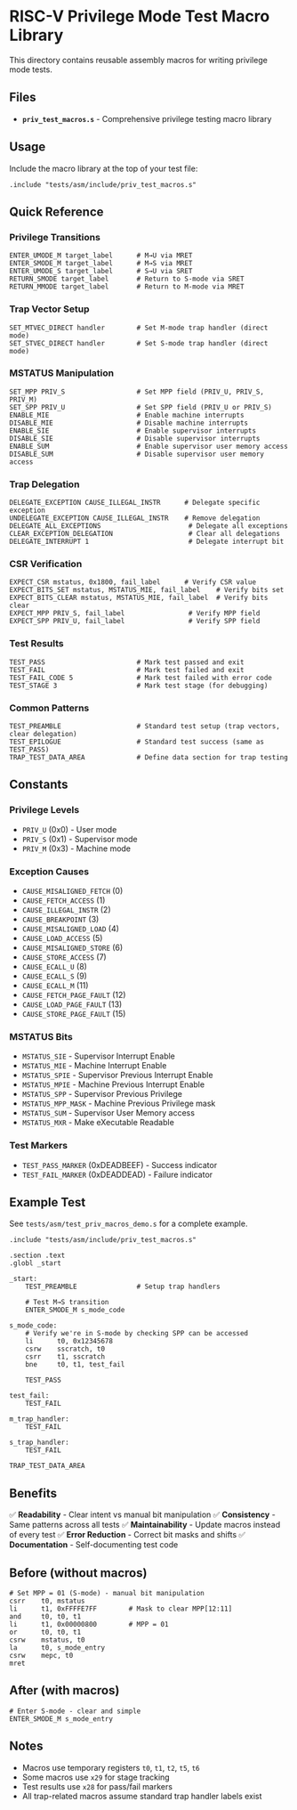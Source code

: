 # RISC-V Privilege Mode Test Macro Library

This directory contains reusable assembly macros for writing privilege mode tests.

## Files

- **`priv_test_macros.s`** - Comprehensive privilege testing macro library

## Usage

Include the macro library at the top of your test file:

```assembly
.include "tests/asm/include/priv_test_macros.s"
```

## Quick Reference

### Privilege Transitions

```assembly
ENTER_UMODE_M target_label      # M→U via MRET
ENTER_SMODE_M target_label      # M→S via MRET
ENTER_UMODE_S target_label      # S→U via SRET
RETURN_SMODE target_label       # Return to S-mode via SRET
RETURN_MMODE target_label       # Return to M-mode via MRET
```

### Trap Vector Setup

```assembly
SET_MTVEC_DIRECT handler        # Set M-mode trap handler (direct mode)
SET_STVEC_DIRECT handler        # Set S-mode trap handler (direct mode)
```

### MSTATUS Manipulation

```assembly
SET_MPP PRIV_S                  # Set MPP field (PRIV_U, PRIV_S, PRIV_M)
SET_SPP PRIV_U                  # Set SPP field (PRIV_U or PRIV_S)
ENABLE_MIE                      # Enable machine interrupts
DISABLE_MIE                     # Disable machine interrupts
ENABLE_SIE                      # Enable supervisor interrupts
DISABLE_SIE                     # Disable supervisor interrupts
ENABLE_SUM                      # Enable supervisor user memory access
DISABLE_SUM                     # Disable supervisor user memory access
```

### Trap Delegation

```assembly
DELEGATE_EXCEPTION CAUSE_ILLEGAL_INSTR      # Delegate specific exception
UNDELEGATE_EXCEPTION CAUSE_ILLEGAL_INSTR    # Remove delegation
DELEGATE_ALL_EXCEPTIONS                      # Delegate all exceptions
CLEAR_EXCEPTION_DELEGATION                   # Clear all delegations
DELEGATE_INTERRUPT 1                         # Delegate interrupt bit
```

### CSR Verification

```assembly
EXPECT_CSR mstatus, 0x1800, fail_label      # Verify CSR value
EXPECT_BITS_SET mstatus, MSTATUS_MIE, fail_label    # Verify bits set
EXPECT_BITS_CLEAR mstatus, MSTATUS_MIE, fail_label  # Verify bits clear
EXPECT_MPP PRIV_S, fail_label                # Verify MPP field
EXPECT_SPP PRIV_U, fail_label                # Verify SPP field
```

### Test Results

```assembly
TEST_PASS                       # Mark test passed and exit
TEST_FAIL                       # Mark test failed and exit
TEST_FAIL_CODE 5                # Mark test failed with error code
TEST_STAGE 3                    # Mark test stage (for debugging)
```

### Common Patterns

```assembly
TEST_PREAMBLE                   # Standard test setup (trap vectors, clear delegation)
TEST_EPILOGUE                   # Standard test success (same as TEST_PASS)
TRAP_TEST_DATA_AREA             # Define data section for trap testing
```

## Constants

### Privilege Levels
- `PRIV_U` (0x0) - User mode
- `PRIV_S` (0x1) - Supervisor mode
- `PRIV_M` (0x3) - Machine mode

### Exception Causes
- `CAUSE_MISALIGNED_FETCH` (0)
- `CAUSE_FETCH_ACCESS` (1)
- `CAUSE_ILLEGAL_INSTR` (2)
- `CAUSE_BREAKPOINT` (3)
- `CAUSE_MISALIGNED_LOAD` (4)
- `CAUSE_LOAD_ACCESS` (5)
- `CAUSE_MISALIGNED_STORE` (6)
- `CAUSE_STORE_ACCESS` (7)
- `CAUSE_ECALL_U` (8)
- `CAUSE_ECALL_S` (9)
- `CAUSE_ECALL_M` (11)
- `CAUSE_FETCH_PAGE_FAULT` (12)
- `CAUSE_LOAD_PAGE_FAULT` (13)
- `CAUSE_STORE_PAGE_FAULT` (15)

### MSTATUS Bits
- `MSTATUS_SIE` - Supervisor Interrupt Enable
- `MSTATUS_MIE` - Machine Interrupt Enable
- `MSTATUS_SPIE` - Supervisor Previous Interrupt Enable
- `MSTATUS_MPIE` - Machine Previous Interrupt Enable
- `MSTATUS_SPP` - Supervisor Previous Privilege
- `MSTATUS_MPP_MASK` - Machine Previous Privilege mask
- `MSTATUS_SUM` - Supervisor User Memory access
- `MSTATUS_MXR` - Make eXecutable Readable

### Test Markers
- `TEST_PASS_MARKER` (0xDEADBEEF) - Success indicator
- `TEST_FAIL_MARKER` (0xDEADDEAD) - Failure indicator

## Example Test

See `tests/asm/test_priv_macros_demo.s` for a complete example.

```assembly
.include "tests/asm/include/priv_test_macros.s"

.section .text
.globl _start

_start:
    TEST_PREAMBLE               # Setup trap handlers

    # Test M→S transition
    ENTER_SMODE_M s_mode_code

s_mode_code:
    # Verify we're in S-mode by checking SPP can be accessed
    li      t0, 0x12345678
    csrw    sscratch, t0
    csrr    t1, sscratch
    bne     t0, t1, test_fail

    TEST_PASS

test_fail:
    TEST_FAIL

m_trap_handler:
    TEST_FAIL

s_trap_handler:
    TEST_FAIL

TRAP_TEST_DATA_AREA
```

## Benefits

✅ **Readability** - Clear intent vs manual bit manipulation
✅ **Consistency** - Same patterns across all tests
✅ **Maintainability** - Update macros instead of every test
✅ **Error Reduction** - Correct bit masks and shifts
✅ **Documentation** - Self-documenting test code

## Before (without macros)

```assembly
# Set MPP = 01 (S-mode) - manual bit manipulation
csrr    t0, mstatus
li      t1, 0xFFFFE7FF        # Mask to clear MPP[12:11]
and     t0, t0, t1
li      t1, 0x00000800        # MPP = 01
or      t0, t0, t1
csrw    mstatus, t0
la      t0, s_mode_entry
csrw    mepc, t0
mret
```

## After (with macros)

```assembly
# Enter S-mode - clear and simple
ENTER_SMODE_M s_mode_entry
```

## Notes

- Macros use temporary registers `t0`, `t1`, `t2`, `t5`, `t6`
- Some macros use `x29` for stage tracking
- Test results use `x28` for pass/fail markers
- All trap-related macros assume standard trap handler labels exist
